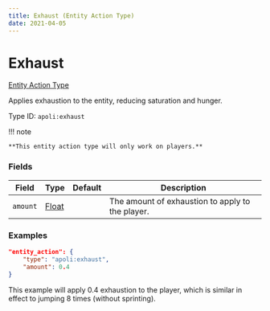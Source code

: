 ```yaml
---
title: Exhaust (Entity Action Type)
date: 2021-04-05
---
```


# Exhaust

[Entity Action Type](../entity_action_types.md)

Applies exhaustion to the entity, reducing saturation and hunger.

Type ID: `apoli:exhaust`

!!! note

    **This entity action type will only work on players.**


### Fields

Field  | Type | Default | Description
-------|------|---------|-------------
`amount` | [Float](../data_types/float.md) |  | The amount of exhaustion to apply to the player.


### Examples

```json
"entity_action": {
    "type": "apoli:exhaust",
    "amount": 0.4
}
```

This example will apply 0.4 exhaustion to the player, which is similar in effect to jumping 8 times (without sprinting).
